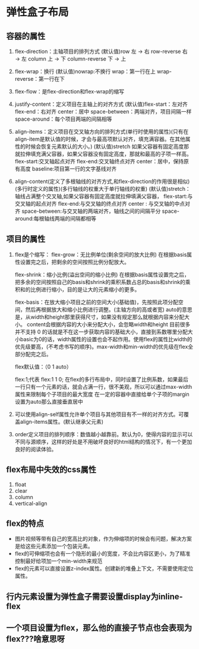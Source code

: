 # 弹性盒子布局

## 容器的属性

1. flex-direction：主轴项目的排列方式
    (默认值)row 左 → 右             row-reverse 右 → 左
    column 上 → 下          column-reverse 下 → 上

2. flex-wrap：换行
    (默认值)nowrap:不换行           wrap：第一行在上
    wrap-reverse：第一行在下

3. flex-flow：是flex-direction和flex-wrap的缩写

4. justify-content：定义项目在主轴上的对齐方式
    (默认值)flex-start：左对齐          flex-end：右对齐
    center：居中            space-between：两端对齐，项目间隔一样
    space-around：每个项目两端的间隔相等

5. align-items：定义项目在交叉轴方向的排列方式(单行时使用的属性)(只有在align-item是默认值的时候，才会与最高项默认对齐，填充满容器。在其他属性的时候会恢复元素默认的大小。)
    (默认值)stretch 如果父容器有固定高度那就拉伸填充满父容器，如果父容器没有固定高度，那就和最高的子项一样高。
    flex-start:交叉轴起点对齐
    flex-end:交叉轴终点对齐
    center：居中，保持原有高度
    baseline:项目第一行的文字基线对齐

6. align-content(定义了多根轴线的对齐方式,和flex-direction的作用很是相似)(多行时定义的属性)(多行轴线的权重大于单行轴线的权重)
    (默认值)stretch：轴线占满整个交叉轴,如果父容器有固定高度就拉伸填满父容器，
    flex-start:与交叉轴的起点对齐
    flex-end:与交叉轴的终点对齐
    center : 与交叉轴的中点对齐
    space-between:与交叉轴的两端对齐，轴线之间的间隔平分
    space-around:每根轴线两端的间隔都相等

## 项目的属性

1. flex是个缩写：
    flex-grow：无比例单位(剩余空间的放大比例)
    在根据basis属性设置完之后，把剩余的空间按照比例分配放大。

    flex-shrink：缩小比例(溢出空间的缩小比例)
    在根据basis属性设置完之后，把多余的空间按照自己的basis和shrink的乘积系数占总的basis和shrink的乘积和的比例进行缩小，目的是让大的元素缩小的更多。

    flex-basis：在放大缩小项目之前的空间大小(基础值)，先按照此项分配空间，然后再根据放大和缩小比例进行调整。(主轴方向的高或者宽)
    auto的意思是，从width和height那里获得尺寸，如果没有规定那么就根据内容来分配大小。
    content会根据内容的大小来分配大小，会忽略width和height   目前很多并不支持
    0 的话就是不在这一步获取内容的基础大小，直接到系数哪里分配大小basic为0的话，width属性的设置也会不起作用。使用flex的属性比width的优先级要高，(不考虑书写的顺序)。max-width和min-width的优先级在flex全部分配完之后。

    flex默认值：（0 1 auto）

    flex:1;代表 flex:1 1 0;
    在flex的多行布局中，同时设置了比例系数，如果最后一行只有一个元素的话，就会占满一行，很不美观，所以可以通过max-width属性来限制每个子项目的最大宽度
    在一定的容器中直接给单个子项的margin设置为auto那么直接垂直居中

2. 可以使用align-self属性允许单个项目与其他项目有不一样的对齐方式。可覆盖align-items属性。(默认继承父元素)

3. order定义项目的排列顺序：数值越小越靠前。默认为0，使得内容的显示可以不同与源顺序，这样的好处是不用破坏良好的html结构的情况下，有一个更加良好的阅读体验。

## flex布局中失效的css属性

1. float
2. clear
3. column
4. vertical-align

## flex的特点

* 图片视频等带有自己的宽高比的对象，作为伸缩项的时候会有问题，解决方案是给这些元素添加一个包装元素。
* flex的可伸缩项也会有一个隐形的最小的宽度，不会比内容区更小，为了精准控制最好给项加一个min-width来规范
* flex的元素可以直接设置z-index属性。创建新的堆叠上下文，不需要使用定位属性。

## 行内元素设置为弹性盒子需要设置display为inline-flex

## 一个项目设置为flex，那么他的直接子节点也会表现为flex???啥意思呀
